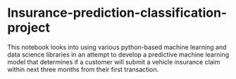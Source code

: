 # Insurance-prediction-classification-project
This notebook looks into using various python-based machine learning and data science libraries in an attempt to develop a predictive machine learning model that determines if a customer will submit a vehicle insurance claim within next three months from their first transaction.
